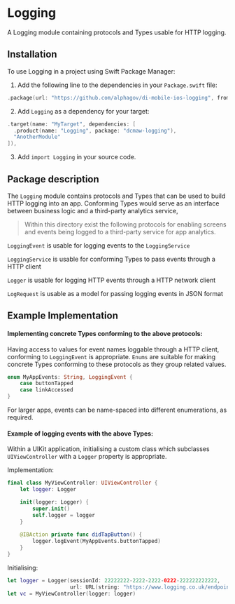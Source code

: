 # Logging

A Logging module containing protocols and Types usable for HTTP logging.

## Installation

To use Logging in a project using Swift Package Manager:

1. Add the following line to the dependencies in your `Package.swift` file:

```swift
.package(url: "https://github.com/alphagov/di-mobile-ios-logging", from: "1.0.0"),
```

2. Add `Logging` as a dependency for your target:

```swift
.target(name: "MyTarget", dependencies: [
  .product(name: "Logging", package: "dcmaw-logging"),
  "AnotherModule"
]),
```

3. Add `import Logging` in your source code.

## Package description

The `Logging` module contains protocols and Types that can be used to build HTTP logging into an app. Conforming Types would serve as an interface between business logic and a third-party analytics service, 

> Within this directory exist the following protocols for enabling screens and events being logged to a third-party service for app analytics.

`LoggingEvent` is usable for logging events to the `LoggingService`

`LoggingService` is usable for conforming Types to pass events through a HTTP client

`Logger` is usable for logging HTTP events through a HTTP network client

`LogRequest` is usable as a model for passing logging events in JSON format

## Example Implementation

#### Implementing concrete Types conforming to the above protocols:

Having access to values for event names loggable through a HTTP client, conforming to `LoggingEvent` is appropriate. `Enums` are suitable for making concrete Types conforming to these protocols as they group related values.

```swift
enum MyAppEvents: String, LoggingEvent {
    case buttonTapped
    case linkAccessed
}
```

For larger apps, events can be name-spaced into different enumerations, as required.

#### Example of logging events with the above Types:

Within a UIKit application, initialising a custom class which subclasses `UIViewController` with a `Logger` property is appropriate.

Implementation:
```swift
final class MyViewController: UIViewController {
    let logger: Logger

    init(logger: Logger) {
        super.init()
        self.logger = logger
    }
    
    @IBAction private func didTapButton() {
        logger.logEvent(MyAppEvents.buttonTapped)
    }
}
```

Initialising:
```swift
let logger = Logger(sessionId: 22222222-2222-2222-0222-222222222222,
                    url: URL(string: "https://www.logging.co.uk/endpoint")
let vc = MyViewController(logger: logger)
```
